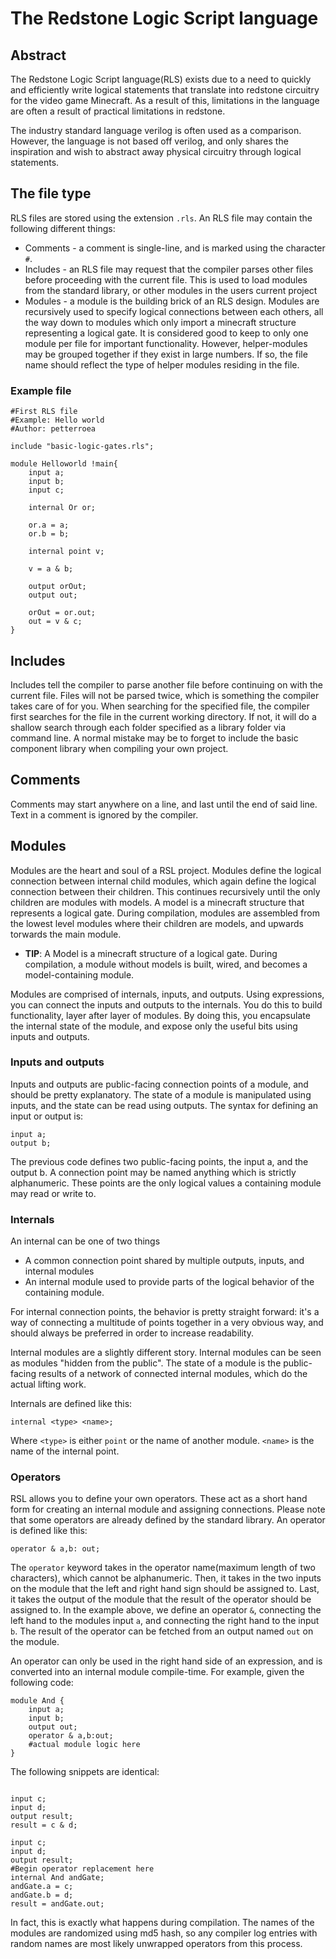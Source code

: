 # The Redstone Logic Script language

## Abstract

The Redstone Logic Script language(RLS) exists due to a need to quickly and efficiently write logical statements that translate into redstone circuitry for the video game Minecraft. As a result of this, limitations in the language are often a result of practical limitations in redstone.

The industry standard language verilog is often used as a comparison. However, the language is not based off verilog, and only shares the inspiration and wish to abstract away physical circuitry through logical statements.

## The file type

RLS files are stored using the extension `.rls`. An RLS file may contain the following different things:

 * Comments - a comment is single-line, and is marked using the character `#`.
 * Includes - an RLS file may request that the compiler parses other files before proceeding with the current file. This is used to load modules from the standard library, or other modules in the users current project
 * Modules - a module is the building brick of an RLS design. Modules are recursively used to specify logical connections between each others, all the way down to modules which only import a minecraft structure representing a logical gate. It is considered good to keep to only one module per file for important functionality. However, helper-modules may be grouped together if they exist in large numbers. If so, the file name should reflect the type of helper modules residing in the file.
 
### Example file

```
#First RLS file
#Example: Hello world
#Author: petterroea

include "basic-logic-gates.rls";

module Helloworld !main{
	input a;
	input b;
	input c;
	
	internal Or or;
	
	or.a = a;
	or.b = b;
	
	internal point v;
	
	v = a & b;
	
	output orOut;
	output out;	
	
	orOut = or.out;
	out = v & c;
}
```
 
## Includes

Includes tell the compiler to parse another file before continuing on with the current file. Files will not be parsed twice, which is something the compiler takes care of for you. When searching for the specified file, the compiler first searches for the file in the current working directory. If not, it will do a shallow search through each folder specified as a library folder via command line. A normal mistake may be to forget to include the basic component library when compiling your own project.

## Comments

Comments may start anywhere on a line, and last until the end of said line. Text in a comment is ignored by the compiler.

## Modules

Modules are the heart and soul of a RSL project. Modules define the logical connection between internal child modules, which again define the logical connection between their children. This continues recursively until the only children are modules with models. A model is a minecraft structure that represents a logical gate. During compilation, modules are assembled from the lowest level modules where their children are models, and upwards torwards the main module.

 * **TIP**: A Model is a minecraft structure of a logical gate. During compilation, a module without models is built, wired, and becomes a model-containing module.
 
Modules are comprised of internals, inputs, and outputs. Using expressions, you can connect the inputs and outputs to the internals. You do this to build functionality, layer after layer of modules. By doing this, you encapsulate the internal state of the module, and expose only the useful bits using inputs and outputs.
 
### Inputs and outputs

Inputs and outputs are public-facing connection points of a module, and should be pretty explanatory. The state of a module is manipulated using inputs, and the state can be read using outputs. The syntax for defining an input or output is:

```
input a;
output b;
```

The previous code defines two public-facing points, the input a, and the output b. A connection point may be named anything which is strictly alphanumeric. These points are the only logical values a containing module may read or write to.

### Internals

An internal can be one of two things

 * A common connection point shared by multiple outputs, inputs, and internal modules
 * An internal module used to provide parts of the logical behavior of the containing module.
 
For internal connection points, the behavior is pretty straight forward: it's a way of connecting a multitude of points together in a very obvious way, and should always be preferred in order to increase readability.

Internal modules are a slightly different story. Internal modules can be seen as modules "hidden from the public". The state of a module is the public-facing results of a network of connected internal modules, which do the actual lifting work. 

Internals are defined like this:

```
internal <type> <name>;
```

Where `<type>` is either `point` or the name of another module. `<name>` is the name of the internal point.

### Operators

RSL allows you to define your own operators. These act as a short hand form for creating an internal module and assigning connections. Please note that some operators are already defined by the standard library. An operator is defined like this:

```
operator & a,b: out;

```

The `operator` keyword takes in the operator name(maximum length of two characters), which cannot be alphanumeric. Then, it takes in the two inputs on the module that the left and right hand sign should be assigned to. Last, it takes the output of the module that the result of the operator should be assigned to. In the example above, we define an operator `&`, connecting the left hand to the modules input `a`, and connecting the right hand to the input `b`. The result of the operator can be fetched from an output named `out` on the module.

An operator can only be used in the right hand side of an expression, and is converted into an internal module compile-time. For example, given the following code:

```
module And {
	input a;
	input b;
	output out;
	operator & a,b:out;
	#actual module logic here
}
```

The following snippets are identical:

```

input c;
input d;
output result;
result = c & d;
```

```
input c;
input d;
output result;
#Begin operator replacement here
internal And andGate;
andGate.a = c;
andGate.b = d;
result = andGate.out;
```

In fact, this is exactly what happens during compilation. The names of the modules are randomized using md5 hash, so any compiler log entries with random names are most likely unwrapped operators from this process.